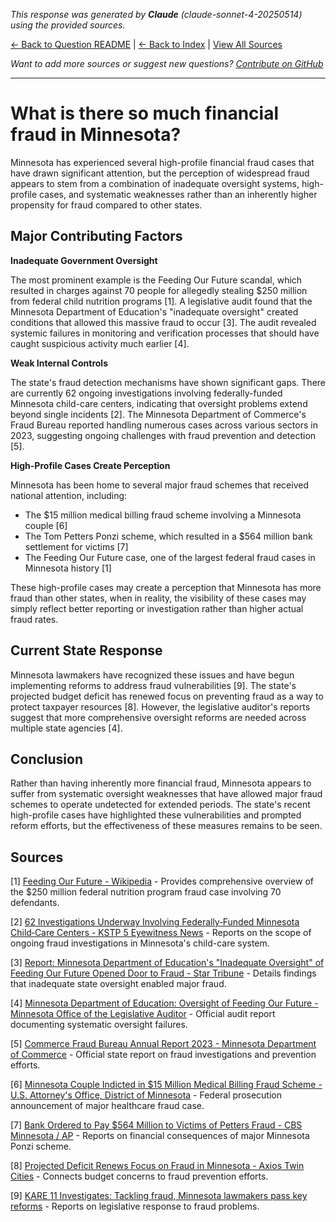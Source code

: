 <!-- 
Generated by: claude
Model: claude-sonnet-4-20250514
Prompt type: sources
Generated at: 2025-06-12T22:51:28.540556
-->

*This response was generated by **Claude** (claude-sonnet-4-20250514) using the provided sources.*

[← Back to Question README](README.md) | [← Back to Index](../README.md) | [View All Sources](../allsources.md)

*Want to add more sources or suggest new questions? [Contribute on GitHub](https://github.com/justinwest/SuggestedSources)*

---

# What is there so much financial fraud in Minnesota?

Minnesota has experienced several high-profile financial fraud cases that have drawn significant attention, but the perception of widespread fraud appears to stem from a combination of inadequate oversight systems, high-profile cases, and systematic weaknesses rather than an inherently higher propensity for fraud compared to other states.

## Major Contributing Factors

**Inadequate Government Oversight**

The most prominent example is the Feeding Our Future scandal, which resulted in charges against 70 people for allegedly stealing $250 million from federal child nutrition programs [1]. A legislative audit found that the Minnesota Department of Education's "inadequate oversight" created conditions that allowed this massive fraud to occur [3]. The audit revealed systemic failures in monitoring and verification processes that should have caught suspicious activity much earlier [4].

**Weak Internal Controls**

The state's fraud detection mechanisms have shown significant gaps. There are currently 62 ongoing investigations involving federally-funded Minnesota child-care centers, indicating that oversight problems extend beyond single incidents [2]. The Minnesota Department of Commerce's Fraud Bureau reported handling numerous cases across various sectors in 2023, suggesting ongoing challenges with fraud prevention and detection [5].

**High-Profile Cases Create Perception**

Minnesota has been home to several major fraud schemes that received national attention, including:
- The $15 million medical billing fraud scheme involving a Minnesota couple [6]
- The Tom Petters Ponzi scheme, which resulted in a $564 million bank settlement for victims [7]
- The Feeding Our Future case, one of the largest federal fraud cases in Minnesota history [1]

These high-profile cases may create a perception that Minnesota has more fraud than other states, when in reality, the visibility of these cases may simply reflect better reporting or investigation rather than higher actual fraud rates.

## Current State Response

Minnesota lawmakers have recognized these issues and have begun implementing reforms to address fraud vulnerabilities [9]. The state's projected budget deficit has renewed focus on preventing fraud as a way to protect taxpayer resources [8]. However, the legislative auditor's reports suggest that more comprehensive oversight reforms are needed across multiple state agencies [4].

## Conclusion

Rather than having inherently more financial fraud, Minnesota appears to suffer from systematic oversight weaknesses that have allowed major fraud schemes to operate undetected for extended periods. The state's recent high-profile cases have highlighted these vulnerabilities and prompted reform efforts, but the effectiveness of these measures remains to be seen.

## Sources

[1] [Feeding Our Future - Wikipedia](https://en.wikipedia.org/wiki/Feeding_Our_Future) - Provides comprehensive overview of the $250 million federal nutrition program fraud case involving 70 defendants.

[2] [62 Investigations Underway Involving Federally‑Funded Minnesota Child‑Care Centers - KSTP 5 Eyewitness News](https://kstp.com/kstp-news/top-news/62-investigations-underway-involving-federally-funded-minnesota-child-care-centers/) - Reports on the scope of ongoing fraud investigations in Minnesota's child-care system.

[3] [Report: Minnesota Department of Education's "Inadequate Oversight" of Feeding Our Future Opened Door to Fraud - Star Tribune](https://web.archive.org/web/20240909131550/https://www.startribune.com/did-minnesota-department-of-education-do-enough-to-stop-feeding-our-future-fraud-legislative-auditor-report-to-be-released-thursday/600373216) - Details findings that inadequate state oversight enabled major fraud.

[4] [Minnesota Department of Education: Oversight of Feeding Our Future - Minnesota Office of the Legislative Auditor](https://www.auditor.leg.state.mn.us/sreview/pdf/2024-mdefof.pdf) - Official audit report documenting systematic oversight failures.

[5] [Commerce Fraud Bureau Annual Report 2023 - Minnesota Department of Commerce](https://mn.gov/commerce-stat/pdfs/business/fraud-bureau/2023-Annual-Report.pdf) - Official state report on fraud investigations and prevention efforts.

[6] [Minnesota Couple Indicted in $15 Million Medical Billing Fraud Scheme - U.S. Attorney's Office, District of Minnesota](https://www.justice.gov/usao-mn/pr/minnesota-couple-indicted-15-million-medical-billing-fraud-scheme-0) - Federal prosecution announcement of major healthcare fraud case.

[7] [Bank Ordered to Pay $564 Million to Victims of Petters Fraud - CBS Minnesota / AP](https://www.cbsnews.com/minnesota/news/bank-ordered-to-pay-564-million-to-victims-of-petters-fraud/) - Reports on financial consequences of major Minnesota Ponzi scheme.

[8] [Projected Deficit Renews Focus on Fraud in Minnesota - Axios Twin Cities](https://axios.com/local/twin-cities/2024/12/13/minnesota-government-fraud-auditor-report-spending-deficit) - Connects budget concerns to fraud prevention efforts.

[9] [KARE 11 Investigates: Tackling fraud, Minnesota lawmakers pass key reforms](https://www.kare11.com/article/news/investigations/kare-11-investigates-tackling-fraud-minnesota-lawmakers-pass-key-reforms/89-aee5191b-bad7-49e9-8f02-5cb53a06757f) - Reports on legislative response to fraud problems.